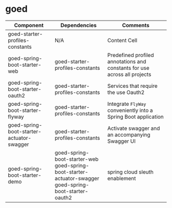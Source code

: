 # goed
| Component  | Dependencies | Comments |
| ------------- | ------------- | ------------- |
| goed-starter-profiles-constants  | N/A |  Content Cell |
| goed-spring-boot-starter-web | goed-starter-profiles-constants   | Predefined profiled annotations and constants for use across all projects |
| goed-spring-boot-starter-oauth2 | goed-starter-profiles-constants   | Services that require the use Oauth2 |
| goed-spring-boot-starter-flyway| goed-starter-profiles-constants   | Integrate `FlyWay` conveniently into a Spring Boot application |
| goed-spring-boot-starter-actuator-swagger | goed-starter-profiles-constants   | Activate swagger and an accompanying Swagger UI |
| goed-spring-boot-starter-demo | goed-spring-boot-starter-web <br> goed-spring-boot-starter-actuator-swagger <br> goed-spring-boot-starter-oauth2 | spring cloud sleuth enablement |
